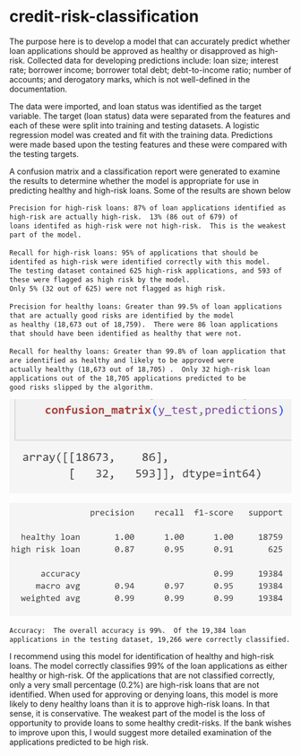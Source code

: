 # credit-risk-classification
The purpose here is to develop a model that can accurately predict whether loan applications should be approved as healthy or disapproved as high-risk.  Collected data for developing predictions include: loan size; interest rate; borrower income; borrower total debt; debt-to-income ratio; number of accounts; and derogatory marks, which is not well-defined in the documentation.

The data were imported, and loan status was identified as the target variable.  The target (loan status) data were separated from the features and each of these were split into training and testing datasets.  A logistic regression model was created and fit with the training data.  Predictions were made based upon the testing features and these were compared with the testing targets. 

A confusion matrix and a classification report were generated to examine the results to determine whether the model is appropriate for use in predicting healthy and high-risk loans.  Some of the results are shown below

    Precision for high-risk loans: 87% of loan applications identified as high-risk are actually high-risk.  13% (86 out of 679) of 
    loans identifed as high-risk were not high-risk.  This is the weakest part of the model.

    Recall for high-risk loans: 95% of applications that should be identifed as high-risk were identified correctly with this model.  
    The testing dataset contained 625 high-risk applications, and 593 of these were flagged as high risk by the model.  
    Only 5% (32 out of 625) were not flagged as high risk.

    Precision for healthy loans: Greater than 99.5% of loan applications that are actually good risks are identified by the model 
    as healthy (18,673 out of 18,759).  There were 86 loan applications that should have been identified as healthy that were not.  

    Recall for healthy loans: Greater than 99.8% of loan application that are identified as healthy and likely to be approved were 
    actually healthy (18,673 out of 18,705) .  Only 32 high-risk loan applications out of the 18,705 applications predicted to be 
    good risks slipped by the algorithm.
      
![confusion](image-1.png)

![classification](image.png)


    Accuracy:  The overall accuracy is 99%.  Of the 19,384 loan applications in the testing dataset, 19,266 were correctly classified.

I recommend using this model for identification of healthy and high-risk loans.  The model correctly classifies 99% of the loan applications as either healthy or high-risk.  Of the applications that are not classified correctly, only a very small percentage (0.2%) are high-risk loans that are not identified.  When used for approving or denying loans, this model is more likely to deny healthy loans than it is to approve high-risk loans.  In that sense, it is conservative.  The weakest part of the model is the loss of opportunity to provide loans to some healthy credit-risks.  If the bank wishes to improve upon this, I would suggest more detailed examination of the applications predicted to be high risk.